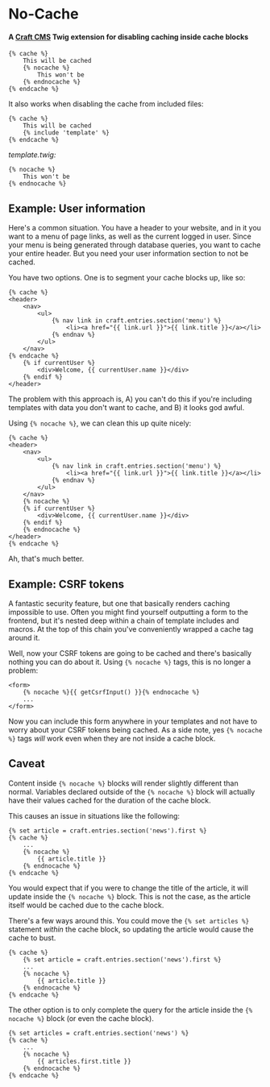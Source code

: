 # No-Cache

#### A [Craft CMS](http://craftcms.com) Twig extension for disabling caching inside cache blocks

```twig
{% cache %}
	This will be cached
	{% nocache %}
		This won't be
	{% endnocache %}
{% endcache %}
```

It also works when disabling the cache from included files:

```twig
{% cache %}
	This will be cached
	{% include 'template' %}
{% endcache %}
```

_template.twig:_
```twig
{% nocache %}
	This won't be
{% endnocache %}
```

## Example: User information

Here's a common situation. You have a header to your website, and in it you want to a menu of page links, as well as the current logged in user. Since your menu is being generated through database queries, you want to cache your entire header. But you need your user information section to not be cached.

You have two options. One is to segment your cache blocks up, like so:

```twig
{% cache %}
<header>
	<nav>
    	<ul>
        	{% nav link in craft.entries.section('menu') %}
            	<li><a href="{{ link.url }}">{{ link.title }}</a></li>
            {% endnav %}
        </ul>
    </nav>
{% endcache %}
    {% if currentUser %}
		<div>Welcome, {{ currentUser.name }}</div>
    {% endif %}
</header>
```

The problem with this approach is, A) you can't do this if you're including templates with data you don't want to cache, and B) it looks god awful.

Using `{% nocache %}`, we can clean this up quite nicely:

```twig
{% cache %}
<header>
	<nav>
    	<ul>
        	{% nav link in craft.entries.section('menu') %}
            	<li><a href="{{ link.url }}">{{ link.title }}</a></li>
            {% endnav %}
        </ul>
    </nav>
    {% nocache %}
    {% if currentUser %}
		<div>Welcome, {{ currentUser.name }}</div>
    {% endif %}
    {% endnocache %}
</header>
{% endcache %}
```

Ah, that's much better.

## Example: CSRF tokens

A fantastic security feature, but one that basically renders caching impossible to use. Often you might find yourself outputting a form to the frontend, but it's nested deep within a chain of template includes and macros. At the top of this chain you've conveniently wrapped a cache tag around it.

Well, now your CSRF tokens are going to be cached and there's basically nothing you can do about it. Using `{% nocache %}` tags, this is no longer a problem:

```twig
<form>
	{% nocache %}{{ getCsrfInput() }}{% endnocache %}
    ...
</form>
```

Now you can include this form anywhere in your templates and not have to worry about your CSRF tokens being cached. As a side note, yes `{% nocache %}` tags _will_ work even when they are not inside a cache block.

## Caveat

Content inside `{% nocache %}` blocks will render slightly different than normal. Variables declared outside of the `{% nocache %}` block will actually have their values cached for the duration of the cache block.

This causes an issue in situations like the following:

```twig
{% set article = craft.entries.section('news').first %}
{% cache %}
	...
	{% nocache %}
    	{{ article.title }}
    {% endnocache %}
{% endcache %}
```

You would expect that if you were to change the title of the article, it will update inside the `{% nocache %}` block. This is not the case, as the article itself would be cached due to the cache block.

There's a few ways around this. You could move the `{% set articles %}` statement _within_ the cache block, so updating the article would cause the cache to bust.

```twig
{% cache %}
    {% set article = craft.entries.section('news').first %}
	...
    {% nocache %}
    	{{ article.title }}
    {% endnocache %}
{% endcache %}
```

The other option is to only complete the query for the article inside the `{% nocache %}` block (or even the cache block).

```twig
{% set articles = craft.entries.section('news') %}
{% cache %}
	...
    {% nocache %}
    	{{ articles.first.title }}
    {% endnocache %}
{% endcache %}
```
